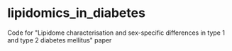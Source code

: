 # lipidomics_in_diabetes
Code for "Lipidome characterisation and sex-specific differences in type 1 and type 2 diabetes mellitus" paper
